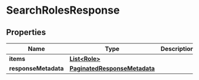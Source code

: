

# SearchRolesResponse


## Properties

Name | Type | Description | Notes
------------ | ------------- | ------------- | -------------
**items** | [**List&lt;Role&gt;**](Role.md) |  |  [optional]
**responseMetadata** | [**PaginatedResponseMetadata**](PaginatedResponseMetadata.md) |  |  [optional]



